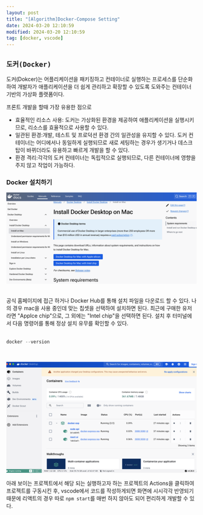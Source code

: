 ```yaml
---
layout: post
title: "[Algorithm]Docker-Compose Setting"
date: 2024-03-20 12:10:59
modified: 2024-03-20 12:10:59
tag: [docker, vscode]
---
```



## `도커(Docker)`
도커(Dokcer)는 어플리케이션을 패키징하고 컨테이너로 실행하는 프로세스를 단순화하여 개발자가 애플리케이션을 더 쉽게 관리하고 확장할 수 있도록 도와주는 컨테이너 기반의 가상화 플랫폼이다. 

프론트 개발을 할때 가장 유용한 점으로
- 효율적인 리소스 사용: 도커는 가상화된 환경을 제공하여 애플리케이션을 실행시키므로, 리소스를 효율적으로 사용할 수 있다.
- 일관된 환경:개발, 테스트 및 프로덕션 환경 간의 일관성을 유지할 수 있다. 도커 컨테이너는 어디에서나 동일하게 실행되므로 새로 세팅하는 경우가 생기거나 데스크탑이 바뀌더라도 유용하고 빠르게 개발을 할 수 있다.
- 환경 격리:각각의 도커 컨테이너는 독립적으로 실행되므로, 다른 컨테이너에 영향을 주지 않고 작업이 가능하다. 


### Docker 설치하기

![도커다운로드](/assets/img/posts/docker01.png)
<br>
<br>

공식 홈페이지에 접근 하거나 Docker Hub를 통해 설치 파일을 다운로드 할 수 있다.
나의 경우 mac을 사용 중인데 맞는 칩셋을 선택하여 설치하면 된다. 최근에 구매한 유저라면 "Applce chip"으로, 그 외에는 "Intel chip"을 선택하면 된다.
설치 후 터미널에서 다음 명령어를 통해 정상 설치 유무를 확인할 수 있다.
<br>
<br>


```javascript
docker --version
```
<br>

![도커다운로드](/assets/img/posts/docker02.png)

아래 보이는 프로젝트에서 해당 되는 실행하고자 하는 프로젝트의 Actions을 클릭하여 프로젝트를 구동시킨 후, vscode에서 코드를 작성하게되면 화면에 시시각각 반영되기 때문에 리액트의 경우 따로 `npm start`를 매번 하지 않아도 되어 편리하게 개발할 수 있다. 
